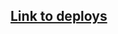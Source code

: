 ## <a href='https://codesandbox.io/dashboard/all/Devsnest%20FE?workspace=12d1b844-b536-4419-a1cf-44a94fdd9de1'>Link to deploys</a>
